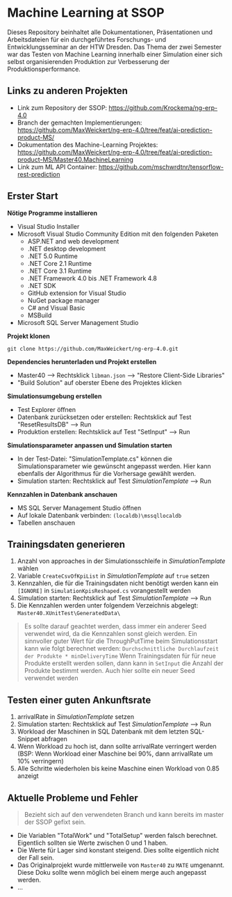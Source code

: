 # Machine Learning at SSOP
Dieses Repository beinhaltet alle Dokumentationen, Präsentationen und Arbeitsdateien für ein durchgeführtes Forschungs- und Entwicklungsseminar an der HTW Dresden. Das Thema der zwei Semester war das Testen von Machine Learning innerhalb einer Simulation einer sich selbst organisierenden Produktion zur Verbesserung der Produktionsperformance.

## Links zu anderen Projekten
- Link zum Repository der SSOP: https://github.com/Krockema/ng-erp-4.0
- Branch der gemachten Implementierungen: https://github.com/MaxWeickert/ng-erp-4.0/tree/feat/ai-prediction-product-MS/
- Dokumentation des Machine-Learning Projektes: https://github.com/MaxWeickert/ng-erp-4.0/tree/feat/ai-prediction-product-MS/Master40.MachineLearning
- Link zum ML API Container: https://github.com/mschwrdtnr/tensorflow-rest-prediction

## Erster Start
**Nötige Programme installieren**
- Visual Studio Installer
- Microsoft Visual Studio Community Edition mit den folgenden Paketen
  - ASP.NET and web development
  - .NET desktop development
  - .NET 5.0 Runtime
  - .NET Core 2.1 Runtime
  - .NET Core 3.1 Runtime
  - .NET Framework 4.0 bis .NET Framework 4.8
  - .NET SDK
  - GitHub extension for Visual Studio
  - NuGet package manager
  - C# and Visual Basic
  - MSBuild
- Microsoft SQL Server Management Studio

**Projekt klonen**
```
git clone https://github.com/MaxWeickert/ng-erp-4.0.git
```

**Dependencies herunterladen und Projekt erstellen**
- Master40 --> Rechtsklick `libman.json` --> "Restore Client-Side Libraries"
- "Build Solution" auf oberster Ebene des Projektes klicken

**Simulationsumgebung erstellen**
- Test Explorer öffnen
- Datenbank zurücksetzen oder erstellen: Rechtsklick auf  Test "ResetResultsDB" --> Run 
- Produktion erstellen: Rechtsklick auf Test "SetInput" --> Run

**Simulationsparameter anpassen und Simulation starten**
- In der Test-Datei: "SimulationTemplate.cs" können die Simulationsparameter wie gewünscht angepasst werden. Hier kann ebenfalls der Algorithmus für die Vorhersage gewählt werden.
- Simulation starten: Rechtsklick auf Test _SimulationTemplate_ --> Run

**Kennzahlen in Datenbank anschauen**
- MS SQL Server Management Studio öffnen
- Auf lokale Datenbank verbinden: `(localdb)\mssqllocaldb`
- Tabellen anschauen

## Trainingsdaten generieren
1. Anzahl von approaches in der Simulationsschleife in _SimulationTemplate_ wählen
2. Variable `CreateCsvOfKpiList` in  _SimulationTemplate_ auf `true` setzen
3. Kennzahlen, die für die Trainingsdaten nicht benötigt werden kann ein `[IGNORE]` in `SimulationKpisReshaped.cs` vorangestellt werden
4. Simulation starten: Rechtsklick auf Test _SimulationTemplate_ --> Run
5. Die Kennzahlen werden unter folgendem Verzeichnis abgelegt: `Master40.XUnitTest\GeneratedData\`

> Es sollte darauf geachtet werden, dass immer ein anderer Seed verwendet wird, da die Kennzahlen sonst gleich werden.
> Ein sinnvoller guter Wert für die ThroughPutTime beim Simulationsstart kann wie folgt berechnet werden: `Durchschnittliche Durchlaufzeit der Produkte * minDeliveryTime` 
> Wenn Trainingsdaten für für neue Produkte erstellt werden sollen, dann kann in `SetInput` die Anzahl der Produkte bestimmt werden. Auch hier sollte ein neuer Seed verwendet werden

## Testen einer guten Ankunftsrate
1. arrivalRate in _SimulationTemplate_ setzen
2. Simulation starten: Rechtsklick auf Test _SimulationTemplate_ --> Run
3. Workload der Maschinen in SQL Datenbank mit dem letzten SQL-Snippet abfragen
4. Wenn Workload zu hoch ist, dann sollte arrivalRate verringert werden (BSP: Wenn Workload einer Maschine bei 90%, dann arrivalRate um 10% verringern)
5. Alle Schritte wiederholen bis keine Maschine einen Workload von 0.85 anzeigt


## Aktuelle Probleme und Fehler
> Bezieht sich auf den verwendeten Branch und kann bereits im master der SSOP gefixt sein.

- Die Variablen "TotalWork" und "TotalSetup" werden falsch berechnet. Eigentlich sollten sie Werte zwischen 0 und 1 haben.
- Die Werte für Lager sind konstant steigend. Dies sollte eigentlich nicht der Fall sein.
- Das Originalprojekt wurde mittlerweile von `Master40` zu `MATE` umgenannt. Diese Doku sollte wenn möglich bei einem merge auch angepasst werden.
- ...